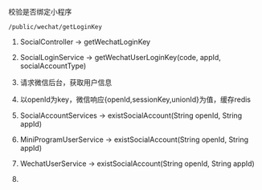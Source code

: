 校验是否绑定小程序

```
/public/wechat/getLoginKey
```

1. SocialController ->  getWechatLoginKey 

2. SocialLoginService -> getWechatUserLoginKey(code, appId, socialAccountType)

3. 请求微信后台，获取用户信息

4. 以openId为key，微信响应{openId,sessionKey,unionId}为值，缓存redis
5. SocialAccountServices -> existSocialAccount(String openId, String appId)
6. MiniProgramUserService -> existSocialAccount(String openId, String appId)
7. WechatUserService -> existSocialAccount(String openId, String appId)
8. 

